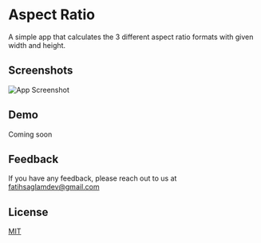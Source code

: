 
# Aspect Ratio

A simple app that calculates the 3 different aspect ratio formats with given width and height.


## Screenshots

![App Screenshot](https://via.placeholder.com/468x300?text=App+Screenshot+Here)


## Demo

Coming soon


## Feedback

If you have any feedback, please reach out to us at fatihsaglamdev@gmail.com


## License

[MIT](https://choosealicense.com/licenses/mit/)

